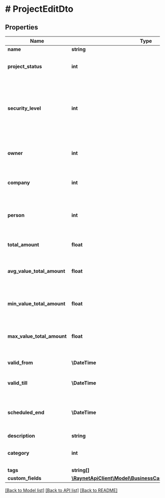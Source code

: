 # # ProjectEditDto

## Properties

Name | Type | Description | Notes
------------ | ------------- | ------------- | -------------
**name** | **string** | [Předmět] | [optional]
**project_status** | **int** | [Stav] ID záznamu z číselníku ProjectStatus | [optional]
**security_level** | **int** | [Bezpečnostní úroveň] ID bezpečnostní úrovně. Pokud není vyplněna je nastavena výchozí bezpečnostní skupina. | [optional]
**owner** | **int** | [Vlastník] ID kontaktní osoby, která je zároveň uživatelem | [optional]
**company** | **int** | [Klient] ID klienta, pro kterého je projekt vytvářen | [optional]
**person** | **int** | [Kontaktní osoba] ID kontaktní osoby zodpovědné za projekt na straně klienta | [optional]
**total_amount** | **float** | [Konečná cena] konečná cena projektu | [optional]
**avg_value_total_amount** | **float** | [Průměrná hodnota] průměrná hodnota projektu | [optional]
**min_value_total_amount** | **float** | [Minimální hodnota] minimální hodnota projektu | [optional]
**max_value_total_amount** | **float** | [Maximální hodnota] maximální hodnota projektu | [optional]
**valid_from** | **\DateTime** | [Otevřeno od] datum otevřeno od | [optional]
**valid_till** | **\DateTime** | [Uzavřeno] datum uzavření projektu | [optional]
**scheduled_end** | **\DateTime** | [Plánované ukončení] datum plánovaného ukončení projektu | [optional]
**description** | **string** | [Poznámka] | [optional]
**category** | **int** | [Kategorie] ID záznamu z číselníku ProjectCategory | [optional]
**tags** | **string[]** |  | [optional]
**custom_fields** | [**\RaynetApiClient\Model\BusinessCaseInsertDtoCustomFields**](BusinessCaseInsertDtoCustomFields.md) |  | [optional]

[[Back to Model list]](../../README.md#models) [[Back to API list]](../../README.md#endpoints) [[Back to README]](../../README.md)

